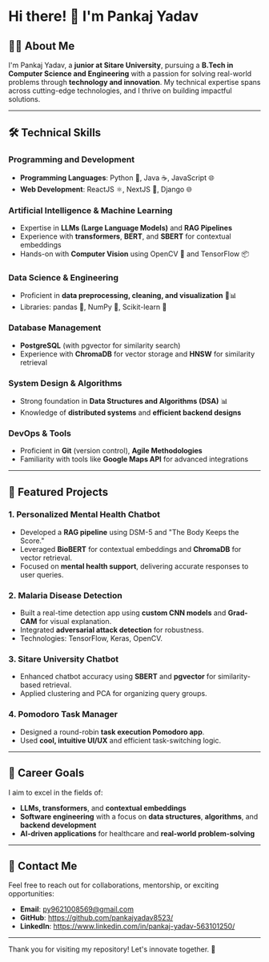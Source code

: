 # Hi there! 👋 I'm Pankaj Yadav

## 👨‍💻 About Me
I'm Pankaj Yadav, a **junior at Sitare University**, pursuing a **B.Tech in Computer Science and Engineering** with a passion for solving real-world problems through **technology and innovation**. My technical expertise spans across cutting-edge technologies, and I thrive on building impactful solutions.

---

## 🛠️ Technical Skills
### **Programming and Development**
- **Programming Languages**: Python 🐍, Java ☕, JavaScript 🌐
- **Web Development**: ReactJS ⚛️, NextJS 🚀, Django 🌐

### **Artificial Intelligence & Machine Learning**
- Expertise in **LLMs (Large Language Models)** and **RAG Pipelines**
- Experience with **transformers**, **BERT**, and **SBERT** for contextual embeddings
- Hands-on with **Computer Vision** using OpenCV 🎥 and TensorFlow 📦

### **Data Science & Engineering**
- Proficient in **data preprocessing, cleaning, and visualization** 🧹📊
- Libraries: pandas 🐼, NumPy 🔢, Scikit-learn 🧠

### **Database Management**
- **PostgreSQL** (with pgvector for similarity search)
- Experience with **ChromaDB** for vector storage and **HNSW** for similarity retrieval

### **System Design & Algorithms**
- Strong foundation in **Data Structures and Algorithms (DSA)** 📊
- Knowledge of **distributed systems** and **efficient backend designs**

### **DevOps & Tools**
- Proficient in **Git** (version control), **Agile Methodologies**
- Familiarity with tools like **Google Maps API** for advanced integrations

---

## 🌟 Featured Projects
### **1. Personalized Mental Health Chatbot**
- Developed a **RAG pipeline** using DSM-5 and "The Body Keeps the Score."
- Leveraged **BioBERT** for contextual embeddings and **ChromaDB** for vector retrieval.
- Focused on **mental health support**, delivering accurate responses to user queries.

### **2. Malaria Disease Detection**
- Built a real-time detection app using **custom CNN models** and **Grad-CAM** for visual explanation.
- Integrated **adversarial attack detection** for robustness.
- Technologies: TensorFlow, Keras, OpenCV.

### **3. Sitare University Chatbot**
- Enhanced chatbot accuracy using **SBERT** and **pgvector** for similarity-based retrieval.
- Applied clustering and PCA for organizing query groups.

### **4. Pomodoro Task Manager**
- Designed a round-robin **task execution Pomodoro app**.
- Used **cool, intuitive UI/UX** and efficient task-switching logic.

---

## 🚀 Career Goals
I aim to excel in the fields of:
- **LLMs, transformers**, and **contextual embeddings**
- **Software engineering** with a focus on **data structures**, **algorithms**, and **backend development**
- **AI-driven applications** for healthcare and **real-world problem-solving**

---

## 📩 Contact Me
Feel free to reach out for collaborations, mentorship, or exciting opportunities:
- **Email**: [py9621008569@gmail.com](mailto:py9621008569@gmail.com)
- **GitHub**: https://github.com/pankajyadav8523/
- **LinkedIn**: https://www.linkedin.com/in/pankaj-yadav-563101250/

---

Thank you for visiting my repository! Let's innovate together. 🚀
